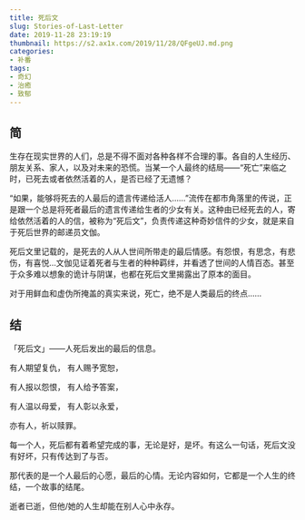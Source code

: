 ```yaml
---
title: 死后文
slug: Stories-of-Last-Letter
date: 2019-11-28 23:19:19
thumbnail: https://s2.ax1x.com/2019/11/28/QFgeUJ.md.png
categories:
- 补番
tags:
- 奇幻
- 治癒
- 致郁
---
```


## 简

生存在现实世界的人们，总是不得不面对各种各样不合理的事。各自的人生经历、朋友关系、家人，以及对未来的恐慌。当某一个人最终的结局——“死亡”来临之时，已死去或者依然活着的人，是否已经了无遗憾？

“如果，能够将死去的人最后的遗言传递给活人……”流传在都市角落里的传说，正是跟一个总是将死者最后的遗言传递给生者的少女有关。这种由已经死去的人，寄给依然活着的人的信，被称为“死后文”，负责传递这种奇妙信件的少女，就是来自于死后世界的邮递员文伽。

死后文里记载的，是死去的人从人世间所带走的最后情感。有怨恨，有思念，有悲伤，有喜悦…文伽见证着死者与生者的种种羁绊，并看透了世间的人情百态。甚至于众多难以想象的诡计与阴谋，也都在死后文里揭露出了原本的面目。

对于用鲜血和虚伪所掩盖的真实来说，死亡，绝不是人类最后的终点……

## 结

「死后文」——人死后发出的最后的信息。

有人期望复仇，
有人赐予宽恕，

有人报以怨恨，
有人给予答案，

有人温以母爱，
有人彰以永爱，

亦有人，祈以赎罪。

每一个人，死后都有着希望完成的事，无论是好，是坏。有这么一句话，死后文没有好坏，只有传达到了与否。

那代表的是一个人最后的心愿，最后的心情。无论内容如何，它都是一个人生的终结，一个故事的结尾。

逝者已逝，但他/她的人生却能在别人心中永存。
